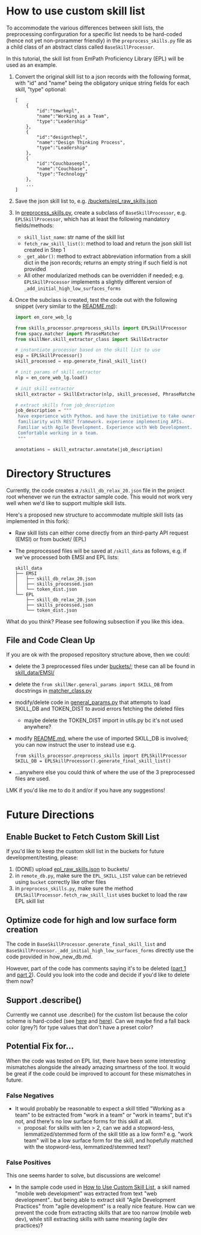 # How to use custom skill list

To accommodate the various differences between skill lists, the preprocessing confirguration for a specific list needs to be hard-coded (hence not yet non-prorammer friendly) in the `preprocess_skills.py` file as a child class of an abstract class called `BaseSkillProcessor`.

In this tutorial, the skill list from EmPath Proficiency Library (EPL) will be used as an example. 

1. Convert the original skill list to a json records with the following format, with "id" and "name" being the obligatory unique string fields for each skill, "type" optional:

   ```
   [
       {
           "id":"tmwrkepl",
           "name":"Working as a Team",
           "type":"Leadership"
       },
       {
           "id":"designthepl",
           "name":"Design Thinking Process",
           "type":"Leadership"
       },
       {
           "id":"Couchbaseepl",
           "name":"Couchbase",
           "type":"Technology"
       },
       ...
   ]
   ```

2. Save the json skill list to, e.g. [/buckets/epl_raw_skills.json](/buckets/epl_raw_skills.json)
3. In [preprocess_skills.py](/skills_processor/preprocess_skills.py), create a subclass of `BaseSkillProcessor`, e.g. `EPLSkillProcessor`, which has at least the following mandatory fields/methods:
   * `skill_list_name`: str name of the skill list
   * `fetch_raw_skill_list()`: method to load and return the json skill list created in Step 1
   * `_get_abbr()`: method to extract abbreviation information from a skill dict in the json records; returns an empty string if such field is not provided
   * All other modularized methods can be overridden if needed; e.g. `EPLSkillProcessor` implements a slightly different version of `_add_initial_high_low_surfaces_forms`
4. Once the subclass is created, test the code out with the following snippet (very similar to the [README.md](/README.md)):
    ```python
    import en_core_web_lg
    
    from skills_processor.preprocess_skills import EPLSkillProcessor
    from spacy.matcher import PhraseMatcher
    from skillNer.skill_extractor_class import SkillExtractor

    # instantiate processor based on the skill list to use
    esp = EPLSkillProcessor()
    skill_processed = esp.generate_final_skill_list()

    # init params of skill extractor
    nlp = en_core_web_lg.load()

    # init skill extractor
    skill_extractor = SkillExtractor(nlp, skill_processed, PhraseMatcher)

    # extract skills from job_description
    job_description = """
     have experience with Python. and have the initiative to take ownership. 
     familiarity with REST framework. experience implementing APIs. 
     Familiar with Agile Development. Experience with Web Development. 
     Comfortable working in a team.
     """

    annotations = skill_extractor.annotate(job_description)
    ```

# Directory Structures

Currently, the code creates a `/skill_db_relax_20.json` file in the project root whenever we run the extractor sample code. This would not work very well when we'd like to support multiple skill lists.

Here's a proposed new structure to accommodate multiple skill lists (as implemented in this fork):

- Raw skill lists can either come directly from an third-party API request (EMSI) or from bucket/ (EPL)

- The preprocessed files will be saved at `/skill_data` as follows, e.g. if we've processed both EMSI and EPL lists:

  ```
  skill_data
  ├── EMSI
  │   ├── skill_db_relax_20.json
  │   ├── skills_processed.json
  │   └── token_dist.json
  └── EPL
      ├── skill_db_relax_20.json
      ├── skills_processed.json
      └── token_dist.json
  ```

What do you think? Please see following subsection if you like this idea.

## File and Code Clean Up

If you are ok with the proposed repository structure above, then we could:

* delete the 3 preprocessed files under [buckets/](/buckets); these can all be found in [skill_data/EMSI/](/skill_data/EMSI)

* delete the `from skillNer.general_params import SKILL_DB` from docstrings in [matcher_class.py](/skillNer/matcher_class.py)

* modify/delete code in [general_params.py](/skillNer/general_params.py) that attempts to load SKILL_DB and TOKEN_DIST to avoid errors fetching the deleted files
  * maybe delete the TOKEN_DIST import in utils.py bc it's not used anywhere?

* modify [README.md](/README.md), where the use of imported SKILL_DB is involved; you can now instruct the user to instead use e.g. 

  ```
  from skills_processor.preprocess_skills import EPLSkillProcessor
  SKILL_DB = EPLSkillProcessor().generate_final_skill_list()
  ```

* ...anywhere else you could think of where the use of the 3 preprocessed files are used.

LMK if you'd like me to do it and/or if you have any suggestions!
  

# Future Directions
## Enable Bucket to Fetch Custom Skill List

If you'd like to keep the custom skill list in the buckets for future development/testing, please: 

1. (DONE) upload [epl_raw_skills.json](/buckets/epl_raw_skills.json) to buckets/
2. in `remote_db.py`, make sure the `EPL_SKILL_LIST` value can be retrieved using `bucket` correctly like other files
3. in `preprocess_skills.py`, make sure the method `EPLSkillProcessor.fetch_raw_skill_list` uses bucket to load the raw EPL skill list

## Optimize code for high and low surface form creation

The code in `BaseSkillProcessor.generate_final_skill_list` and `BaseSkillProcessor._add_initial_high_low_surfaces_forms` directly use the code provided in how_new_db.md. 

However, part of the code has comments saying it's to be deleted ([part 1](https://github.com/yonglin-wang/SkillNER/blob/e486ce726e8186511f99181a6e1e5e562b3399f7/skills_processor/preprocess_skills.py#L161) and [part 2](https://github.com/yonglin-wang/SkillNER/blob/e486ce726e8186511f99181a6e1e5e562b3399f7/skills_processor/preprocess_skills.py#L296)). Could you look into the code and decide if you'd like to delete them now?

## Support .describe()

Currently we cannot use .describe() for the custom list because the color scheme is hard-coded (see [here](https://github.com/yonglin-wang/SkillNER/blob/e486ce726e8186511f99181a6e1e5e562b3399f7/skillNer/general_params.py#L10) and [here](https://github.com/yonglin-wang/SkillNER/blob/e486ce726e8186511f99181a6e1e5e562b3399f7/skillNer/general_params.py#L18)). Can we maybe find a fall back color (grey?) for type values that don't have a preset color? 

## Potential Fix for... 
When the code was tested on EPL list, there have been some interesting mismatches alongside the already amazing smartness of the tool. It would be great if the code could be improved to account for these mismatches in future.

### False Negatives
* It would probably be reasonable to expect a skill titled "Working as a team" to be extracted from "work in a team" or "work in teams", but it's not, and there's no low surface forms for this skill at all.
  * proposal: for skills with len > 2, can we add a stopword-less, lemmatized/stemmed form of the skill title as a low form? e.g. "work team" will be a low surface form for the skill, and hopefully matched with the stopword-less, lemmatized/stemmed text?


### False Positives
This one seems harder to solve, but discussions are welcome!
* In the sample code used in [How to Use Custom Skill List](#how-to-use-custom-skill-list), a skill named "mobile web development" was extracted from text "web development".. but being able to extract skill "Agile Development Practices" from "agile development" is a really nice feature. How can we prevent the code from extracting skills that are too narrow (mobile web dev), while still extracting skills with same meaning (agile dev practices)?

